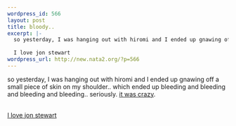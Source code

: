 ```yaml
--- 
wordpress_id: 566
layout: post
title: bloody..
excerpt: |-
  so yesterday, I was hanging out with hiromi and I ended up gnawing off a small piece of skin on my shoulder.. which ended up bleeding and bleeding and bleeding and bleeding.. seriously. it was crazy. 
  
  I love jon stewart
wordpress_url: http://new.nata2.org/?p=566
---
```

so yesterday, I was hanging out with hiromi and I ended up gnawing off a small piece of skin on my shoulder.. which ended up bleeding and bleeding and bleeding and bleeding.. seriously. <a href="http://nata2.info/pictures/misc/blood-letting/blood%20007.avi">it was crazy</a>. <br/><br/>

<a href="http://www.pbs.org/now/transcript/transcript_stewart.html">I love jon stewart</a>
